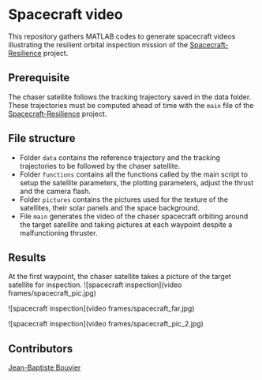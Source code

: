 # Spacecraft video

This repository gathers MATLAB codes to generate spacecraft videos illustrating the resilient orbital inspection mission of the [Spacecraft-Resilience](https://github.com/Jean-BaptisteBouvier/Spacecraft-Resilience) project.




## Prerequisite

The chaser satellite follows the tracking trajectory saved in the data folder. These trajectories must be computed ahead of time with the `main` file of the [Spacecraft-Resilience](https://github.com/Jean-BaptisteBouvier/Spacecraft-Resilience) project.



## File structure

- Folder `data` contains the reference trajectory and the tracking trajectories to be followed by the chaser satellite.
- Folder `functions` contains all the functions called by the main script to setup the satellite parameters, the plotting parameters, adjust the thrust and the camera flash.
- Folder `pictures` contains the pictures used for the texture of the satellites, their solar panels and the space background.
- File `main` generates the video of the chaser spacecraft orbiting around the target satellite and taking pictures at each waypoint despite a malfunctioning thruster.




## Results

At the first waypoint, the chaser satellite takes a picture of the target satellite for inspection.
![spacecraft inspection](video frames/spacecraft_pic.jpg)

![spacecraft inspection](video frames/spacecraft_far.jpg)

![spacecraft inspection](video frames/spacecraft_pic_2.jpg)


## Contributors

[Jean-Baptiste Bouvier](https://jean-baptistebouvier.github.io/)
